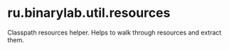 # ru.binarylab.util.resources

Classpath resources helper. Helps to walk through resources and extract them.